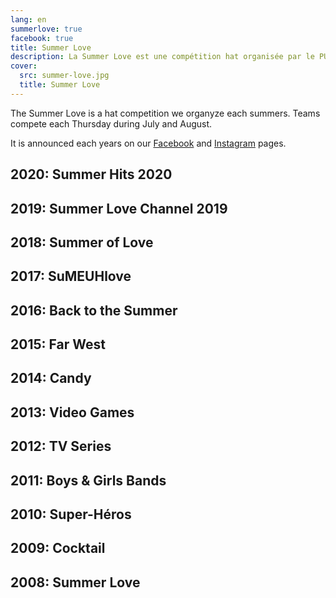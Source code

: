 ```yaml
---
lang: en
summerlove: true
facebook: true
title: Summer Love
description: La Summer Love est une compétition hat organisée par le PUC Ultimate tous les étés. Les équipes s'affrontent chaque mercredi soir des mois de juillet et août.
cover:
  src: summer-love.jpg
  title: Summer Love
---
```


The Summer Love is a hat competition we organyze each summers.
Teams compete each Thursday during July and August.


It is announced each years on our <a href="https://www.facebook.com/pucultimate/" target="_blank" rel="noreferrer noopener">Facebook</a> and <a href="https://www.instagram.com/puc_ultimate/" target="_blank" rel="noreferrer noopener">Instagram</a> pages.

<div id="summer-love-fb"><div class="fb-like-box" data-href="https://www.facebook.com/pucultimate" data-colorscheme="light" data-show-faces="false" data-header="false" data-stream="false" data-show-border="false"></div></div>

## 2020: Summer Hits 2020

## 2019: Summer Love Channel 2019

## 2018: Summer of Love

## 2017: SuMEUHlove

## 2016: Back to the Summer

## 2015: Far West

## 2014: Candy

## 2013: Video Games

## 2012: TV Series

## 2011: Boys & Girls Bands

## 2010: Super-Héros

## 2009: Cocktail

## 2008: Summer Love

